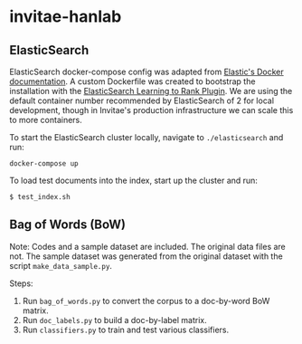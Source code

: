 # invitae-hanlab

## ElasticSearch

ElasticSearch docker-compose config was adapted from 
[Elastic's Docker documentation](https://www.elastic.co/guide/en/elasticsearch/reference/6.3/docker.html).
A custom Dockerfile was created to bootstrap the installation with the 
[ElasticSearch Learning to Rank Plugin](https://elasticsearch-learning-to-rank.readthedocs.io/en/latest/).
We are using the default container number recommended by ElasticSearch of 2 for local development, though in Invitae's 
production infrastructure we can scale this to more containers.

To start the ElasticSearch cluster locally, navigate to `./elasticsearch` and run:

```
docker-compose up
```

To load test documents into the index, start up the cluster and run:

```
$ test_index.sh
```

## Bag of Words (BoW)

Note: Codes and a sample dataset are included. The original data files are not. The sample dataset was generated from 
the original dataset with the script `make_data_sample.py`.

Steps:

1. Run `bag_of_words.py` to convert the corpus to a doc-by-word BoW matrix.
2. Run `doc_labels.py` to build a doc-by-label matrix.
3. Run `classifiers.py` to train and test various classifiers.

